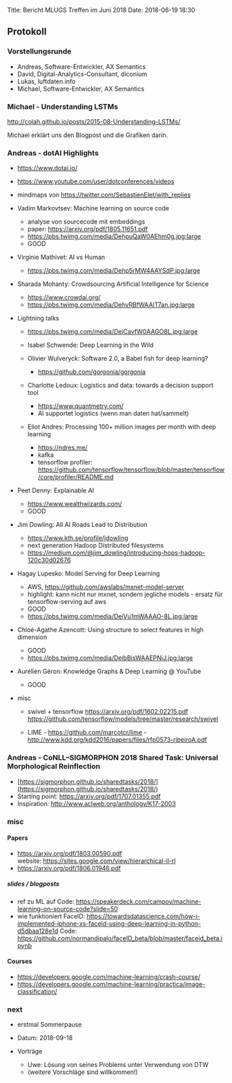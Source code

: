 Title: Bericht MLUGS Treffen im Juni 2018
Date: 2018-06-19 18:30

## Protokoll

### Vorstellungsrunde

- Andreas, Software-Entwickler, AX Semantics
- David, Digital-Analytics-Consultant, diconium
- Lukas, luftdaten.info
- Michael, Software-Entwickler, AX Semantics


### Michael - Understanding LSTMs

http://colah.github.io/posts/2015-08-Understanding-LSTMs/

Michael erklärt uns den Blogpost und die Grafiken darin.


### Andreas - dotAI Highlights

- https://www.dotai.io/
- https://www.youtube.com/user/dotconferences/videos
- mindmaps von https://twitter.com/SebastienElet/with_replies


- Vadim Markovtsev: Machine learning on source code
  - analyse von sourcecode mit embeddings
  - paper: https://arxiv.org/pdf/1805.11651.pdf
  - https://pbs.twimg.com/media/DehpuQaW0AEhm0g.jpg:large
  - GOOD


- Virginie Mathivet: AI vs Human
  - https://pbs.twimg.com/media/Dehp5rMW4AAYSdP.jpg:large


- Sharada Mohanty: Crowdsourcing Artificial Intelligence for Science
  - https://www.crowdai.org/
  - https://pbs.twimg.com/media/DehvRBfWAAIT7an.jpg:large


- Lightning talks

  - https://pbs.twimg.com/media/DeiCavfW0AAGO8L.jpg:large

  - Isabel Schwende: Deep Learning in the Wild

  - Olivier Wulveryck: Software 2.0, a Babel fish for deep learning?
    - https://github.com/gorgonia/gorgonia

  - Charlotte Ledoux: Logistics and data: towards a decision support tool
    - https://www.quantmetry.com/
    - AI supportet logistics (wenn man daten hat/sammelt)

  - Eliot Andres: Processing 100+ million images per month with deep learning
    - https://ndres.me/
    - kafka
    - tensorflow profiler: https://github.com/tensorflow/tensorflow/blob/master/tensorflow/core/profiler/README.md


- Peet Denny: Explainable AI
  - https://www.wealthwizards.com/
  - GOOD


- Jim Dowling: All AI Roads Lead to Distribution
  - https://www.kth.se/profile/jdowling
  - next generation Hadoop Distributed filesystems
  - https://medium.com/@jim_dowling/introducing-hops-hadoop-120c30d02676


- Hagay Lupesko: Model Serving for Deep Learning
  -  AWS, https://github.com/awslabs/mxnet-model-server
  - highlight: kann nicht nur mxnet, sondern jegliche models - ersatz für tensorflow-serving auf aws
  - GOOD
  - https://pbs.twimg.com/media/DeiVu1mWAAAO-8L.jpg:large


- Chloé-Agathe Azencott: Using structure to select features in high dimension
  - GOOD
  - https://pbs.twimg.com/media/DeibBisWAAEPNiJ.jpg:large


- Aurélien Géron: Knowledge Graphs & Deep Learning @ YouTube
  - GOOD


- misc

  - swivel + tensorflow
    https://arxiv.org/pdf/1602.02215.pdf
    https://github.com/tensorflow/models/tree/master/research/swivel

  - LIME - https://github.com/marcotcr/lime  -  http://www.kdd.org/kdd2016/papers/files/rfp0573-ribeiroA.pdf


### Andreas - CoNLL–SIGMORPHON 2018 Shared Task: Universal Morphological Reinflection

- [https://sigmorphon.github.io/sharedtasks/2018/](https://sigmorphon.github.io/sharedtasks/2018/)
- Starting point: https://arxiv.org/pdf/1707.01355.pdf
- Inspiration: http://www.aclweb.org/anthology/K17-2003


### misc

#### Papers

- https://arxiv.org/pdf/1803.00590.pdf  
  website: https://sites.google.com/view/hierarchical-il-rl
- https://arxiv.org/pdf/1806.01946.pdf

##### slides / blogposts

- ref zu ML auf Code: https://speakerdeck.com/campoy/machine-learning-on-source-code?slide=50
- wie funktioniert FaceID: https://towardsdatascience.com/how-i-implemented-iphone-xs-faceid-using-deep-learning-in-python-d5dbaa128e1d Code: https://github.com/normandipalo/faceID_beta/blob/master/faceid_beta.ipynb

#### Courses

- https://developers.google.com/machine-learning/crash-course/
- https://developers.google.com/machine-learning/practica/image-classification/

### next

- erstmal Sommerpause
- Datum: 2018-09-18
- Vorträge

  - Uwe: Lösung von seines Problems unter Verwendung von DTW
  - (weitere Vorschläge sind willkommen!)

